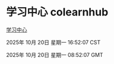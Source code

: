 # 学习中心 colearnhub
[学习中心](http://59.174.9.160:56308/colearnhub/)

2025年 10月 20日 星期一 16:52:07 CST

2025年 10月 20日 星期一 08:52:07 GMT

